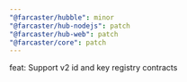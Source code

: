 ```yaml
---
"@farcaster/hubble": minor
"@farcaster/hub-nodejs": patch
"@farcaster/hub-web": patch
"@farcaster/core": patch
---
```


feat: Support v2 id and key registry contracts
